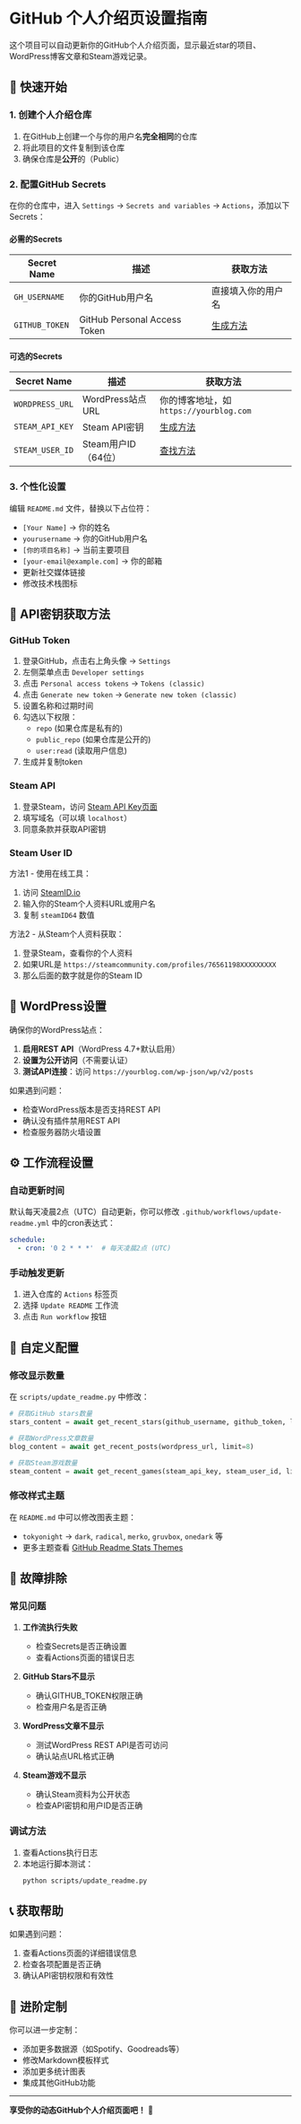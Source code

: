 # GitHub 个人介绍页设置指南

这个项目可以自动更新你的GitHub个人介绍页面，显示最近star的项目、WordPress博客文章和Steam游戏记录。

## 🚀 快速开始

### 1. 创建个人介绍仓库

1. 在GitHub上创建一个与你的用户名**完全相同**的仓库
2. 将此项目的文件复制到该仓库
3. 确保仓库是**公开**的（Public）

### 2. 配置GitHub Secrets

在你的仓库中，进入 `Settings` → `Secrets and variables` → `Actions`，添加以下Secrets：

#### 必需的Secrets

| Secret Name | 描述 | 获取方法 |
|------------|------|---------|
| `GH_USERNAME` | 你的GitHub用户名 | 直接填入你的用户名 |
| `GITHUB_TOKEN` | GitHub Personal Access Token | [生成方法](#github-token) |

#### 可选的Secrets

| Secret Name | 描述 | 获取方法 |
|------------|------|---------|
| `WORDPRESS_URL` | WordPress站点URL | 你的博客地址，如 `https://yourblog.com` |
| `STEAM_API_KEY` | Steam API密钥 | [生成方法](#steam-api) |
| `STEAM_USER_ID` | Steam用户ID（64位） | [查找方法](#steam-user-id) |

### 3. 个性化设置

编辑 `README.md` 文件，替换以下占位符：

- `[Your Name]` → 你的姓名
- `yourusername` → 你的GitHub用户名
- `[你的项目名称]` → 当前主要项目
- `[your-email@example.com]` → 你的邮箱
- 更新社交媒体链接
- 修改技术栈图标

## 🔑 API密钥获取方法

### GitHub Token

1. 登录GitHub，点击右上角头像 → `Settings`
2. 左侧菜单点击 `Developer settings`
3. 点击 `Personal access tokens` → `Tokens (classic)`
4. 点击 `Generate new token` → `Generate new token (classic)`
5. 设置名称和过期时间
6. 勾选以下权限：
   - `repo` (如果仓库是私有的)
   - `public_repo` (如果仓库是公开的)
   - `user:read` (读取用户信息)
7. 生成并复制token

### Steam API

1. 登录Steam，访问 [Steam API Key页面](https://steamcommunity.com/dev/apikey)
2. 填写域名（可以填 `localhost`）
3. 同意条款并获取API密钥

### Steam User ID

方法1 - 使用在线工具：
1. 访问 [SteamID.io](https://steamid.io/)
2. 输入你的Steam个人资料URL或用户名
3. 复制 `steamID64` 数值

方法2 - 从Steam个人资料获取：
1. 登录Steam，查看你的个人资料
2. 如果URL是 `https://steamcommunity.com/profiles/76561198XXXXXXXXX`
3. 那么后面的数字就是你的Steam ID

## 📝 WordPress设置

确保你的WordPress站点：

1. **启用REST API**（WordPress 4.7+默认启用）
2. **设置为公开访问**（不需要认证）
3. **测试API连接**：访问 `https://yourblog.com/wp-json/wp/v2/posts`

如果遇到问题：
- 检查WordPress版本是否支持REST API
- 确认没有插件禁用REST API
- 检查服务器防火墙设置

## ⚙️ 工作流程设置

### 自动更新时间

默认每天凌晨2点（UTC）自动更新，你可以修改 `.github/workflows/update-readme.yml` 中的cron表达式：

```yaml
schedule:
  - cron: '0 2 * * *'  # 每天凌晨2点 (UTC)
```

### 手动触发更新

1. 进入仓库的 `Actions` 标签页
2. 选择 `Update README` 工作流
3. 点击 `Run workflow` 按钮

## 🔧 自定义配置

### 修改显示数量

在 `scripts/update_readme.py` 中修改：

```python
# 获取GitHub stars数量
stars_content = await get_recent_stars(github_username, github_token, limit=10)

# 获取WordPress文章数量  
blog_content = await get_recent_posts(wordpress_url, limit=8)

# 获取Steam游戏数量
steam_content = await get_recent_games(steam_api_key, steam_user_id, limit=6)
```

### 修改样式主题

在 `README.md` 中可以修改图表主题：

- `tokyonight` → `dark`, `radical`, `merko`, `gruvbox`, `onedark` 等
- 更多主题查看 [GitHub Readme Stats Themes](https://github.com/anuraghazra/github-readme-stats/blob/master/themes/README.md)

## 🐛 故障排除

### 常见问题

1. **工作流执行失败**
   - 检查Secrets是否正确设置
   - 查看Actions页面的错误日志

2. **GitHub Stars不显示**
   - 确认GITHUB_TOKEN权限正确
   - 检查用户名是否正确

3. **WordPress文章不显示**
   - 测试WordPress REST API是否可访问
   - 确认站点URL格式正确

4. **Steam游戏不显示**
   - 确认Steam资料为公开状态
   - 检查API密钥和用户ID是否正确

### 调试方法

1. 查看Actions执行日志
2. 本地运行脚本测试：
   ```bash
   python scripts/update_readme.py
   ```

## 📞 获取帮助

如果遇到问题：

1. 查看Actions页面的详细错误信息
2. 检查各项配置是否正确
3. 确认API密钥权限和有效性

## 🎨 进阶定制

你可以进一步定制：

- 添加更多数据源（如Spotify、Goodreads等）
- 修改Markdown模板样式
- 添加更多统计图表
- 集成其他GitHub功能

---

**享受你的动态GitHub个人介绍页面吧！** 🎉 
